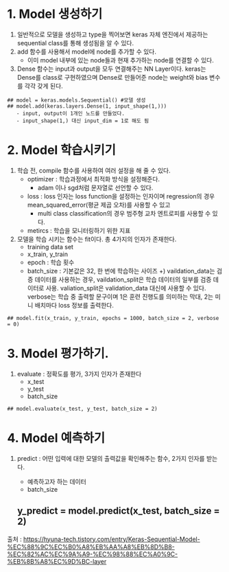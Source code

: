 # 1. Model 생성하기
   1. 일반적으로 모델을 생성하고 type을 찍어보면 keras 자체 엔진에서 제공하는 sequential class를 통해 생성됨을 알 수 있다.
   2. add 함수를 사용해서 model에 node를 추가할 수 있다.
      - 이미 model 내부에 있는 node들과 현재 추가하는 node를 연결할 수 있다.  
   3. Dense 함수는 input과 output을 모두 연결해주는 NN Layer이다. keras는 Dense를 class로 구현하였으며 Dense로 만들어준 node는 weight와 bias 변수를 각각 갖게 된다.
   
    ## model = keras.models.Sequential() #모델 생성
    ## model.add(keras.layers.Dense(1, input_shape(1,)))
       - input, output이 1개인 노드를 만들었다.
       - input_shape(1,) 대신 input_dim = 1로 해도 됨


# 2. Model 학습시키기
   1. 학습 전, compile 함수를 사용하여 여러 설정을 해 줄 수 있다.
      - optimizer : 학습과정에서 최적화 방식을 설정해준다.
        - adam 이나 sgd처럼 문자열로 선언할 수 있다.
      - loss : loss 인자는 loss function을 설정하는 인자이며 regression의 경우 mean_squared_error(평균 제곱 오차)를 사용할 수 있고
        - multi class classification의 경우 범주형 교차 엔트로피를 사용할 수 있다.
      - metircs : 학습을 모니터링하기 위한 지표
   2. 모델을 학습 시키는 함수는 fit이다. 총 4가지의 인자가 존재한다.
      - training data set
      - x_train, y_train
      - epoch : 학습 횟수
      - batch_size : 기본값은 32, 한 번에 학습하는 사이즈
    +) vaildation_data는 검증 데이터를 사용하는 경우,
    vaildation_split은 학습 데이터의 일부를 검증 데이터로 사용. valiation_split은 validation_data 대신에 사용할 수 있다.
    verbose는 학습 중 출력할 문구이며 1은 훈련 진행도를 의미하는 막대, 2는 미니 배치마다 loss 정보를 출력한다.

    ## model.fit(x_train, y_train, epochs = 1000, batch_size = 2, verbose = 0)


# 3. Model 평가하기.
   1. evaluate : 정확도를 평가, 3가지 인자가 존재한다
      - x_test
      - y_test
      - batch_size

    ## model.evaluate(x_test, y_test, batch_size = 2)


# 4. Model 예측하기
 1. predict : 어떤 입력에 대한 모델의 출력값을 확인해주는 함수, 2가지 인자를 받는다.
      - 예측하고자 하는 데이터
      - batch_size
   
    ## y_predict = model.predict(x_test, batch_size = 2)

출처 : https://hyuna-tech.tistory.com/entry/Keras-Sequential-Model-%EC%88%9C%EC%B0%A8%EB%AA%A8%EB%8D%B8-%EC%82%AC%EC%9A%A9-%EC%98%88%EC%A0%9C-%EB%8B%A8%EC%9D%BC-layer
      

      